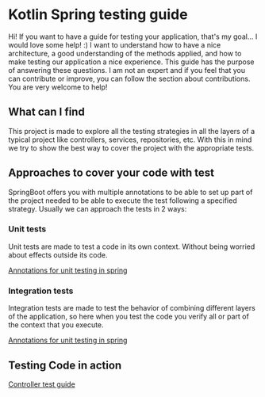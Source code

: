 # Kotlin Spring testing guide

Hi! If you want to have a guide for testing your application, that's my goal... I would love some help! :) I want to understand how to have a nice architecture, a good understanding of the methods applied,  and how to make testing our application a nice experience. This guide has the purpose of answering these questions. I am not an expert and if you feel that you can contribute or improve, you can follow the section about contributions. You are very welcome to help!

## What can I find

This project is made to explore all the testing strategies in all the layers of a typical project like controllers, services, repositories, etc. With this in mind we try to show the best way to cover the project with the appropriate tests.

## Approaches to cover your code with test

SpringBoot offers you with multiple annotations to be able to set up part of the project needed to be able to execute the test following a specified strategy. Usually we can approach the tests in 2 ways:

### Unit tests

Unit tests are made to test a code in its own context. Without being worried about effects outside its code.

<a href="">Annotations for unit testing in spring</a>

### Integration tests

Integration tests are made to test the behavior of combining different layers of the application, so here when you test the code you verify all or part of the context that you execute.

<a href="">Annotations for unit testing in spring</a>

## Testing Code in action

<a href="documents/CONTROLLER-TEST.md">Controller test guide</a>